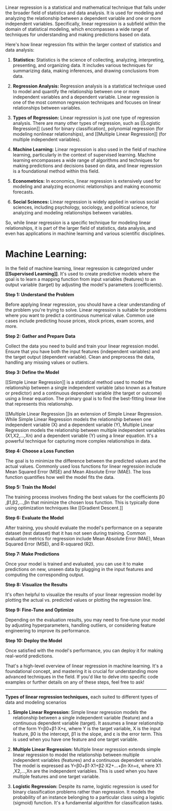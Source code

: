 Linear regression is a statistical and mathematical technique that falls under the broader field of statistics and data analysis. It is used for modeling and analyzing the relationship between a dependent variable and one or more independent variables. Specifically, linear regression is a subfield within the domain of statistical modeling, which encompasses a wide range of techniques for understanding and making predictions based on data.

Here's how linear regression fits within the larger context of statistics and data analysis:

1. **Statistics:** Statistics is the science of collecting, analyzing, interpreting, presenting, and organizing data. It includes various techniques for summarizing data, making inferences, and drawing conclusions from data.
    
2. **Regression Analysis:** Regression analysis is a statistical technique used to model and quantify the relationship between one or more independent variables and a dependent variable. Linear regression is one of the most common regression techniques and focuses on linear relationships between variables.
    
3. **Types of Regression:** Linear regression is just one type of regression analysis. There are many other types of regression, such as [[Logistic Regression]] (used for binary classification), polynomial regression (for modeling nonlinear relationships), and [[Multiple Linear Regression]] (for multiple independent variables).
    
4. **Machine Learning:** Linear regression is also used in the field of machine learning, particularly in the context of supervised learning. Machine learning encompasses a wide range of algorithms and techniques for making predictions and decisions based on data, and linear regression is a foundational method within this field.
    
5. **Econometrics:** In economics, linear regression is extensively used for modeling and analyzing economic relationships and making economic forecasts.
    
6. **Social Sciences:** Linear regression is widely applied in various social sciences, including psychology, sociology, and political science, for analyzing and modeling relationships between variables.

So, while linear regression is a specific technique for modeling linear relationships, it is part of the larger field of statistics, data analysis, and even has applications in machine learning and various scientific disciplines.


# **Machine Learning:**

In the field of machine learning, linear regression is categorized under **[[Supervised Learning]]**. It's used to create predictive models where the goal is to learn a mapping function from input variables (features) to an output variable (target) by adjusting the model's parameters (coefficients).

**Step 1: Understand the Problem**

Before applying linear regression, you should have a clear understanding of the problem you're trying to solve. Linear regression is suitable for problems where you want to predict a continuous numerical value. Common use cases include predicting house prices, stock prices, exam scores, and more.

**Step 2: Gather and Prepare Data**

Collect the data you need to build and train your linear regression model. Ensure that you have both the input features (independent variables) and the target output (dependent variable). Clean and preprocess the data, handling any missing values or outliers.

**Step 3: Define the Model**

[[Simple Linear Regression]] is a statistical method used to model the relationship between a single independent variable (also known as a feature or predictor) and a continuous dependent variable (the target or outcome) using a linear equation. The primary goal is to find the best-fitting linear line that represents this relationship.

[[Multiple Linear Regression ]]is an extension of Simple Linear Regression. While Simple Linear Regression models the relationship between one independent variable (X) and a dependent variable (Y), Multiple Linear Regression models the relationship between multiple independent variables (X1​,X2​,…,Xn​) and a dependent variable (Y) using a linear equation. It's a powerful technique for capturing more complex relationships in data.

**Step 4: Choose a Loss Function**

The goal is to minimize the difference between the predicted values and the actual values. Commonly used loss functions for linear regression include Mean Squared Error (MSE) and Mean Absolute Error (MAE). The loss function quantifies how well the model fits the data.

**Step 5: Train the Model**

The training process involves finding the best values for the coefficients β0​,β1​,β2​,…,βn​ that minimize the chosen loss function. This is typically done using optimization techniques like [[Gradient Descent.]]

**Step 6: Evaluate the Model**

After training, you should evaluate the model's performance on a separate dataset (test dataset) that it has not seen during training. Common evaluation metrics for regression include Mean Absolute Error (MAE), Mean Squared Error (MSE), and R-squared (R2).

**Step 7: Make Predictions**

Once your model is trained and evaluated, you can use it to make predictions on new, unseen data by plugging in the input features and computing the corresponding output.

**Step 8: Visualize the Results**

It's often helpful to visualize the results of your linear regression model by plotting the actual vs. predicted values or plotting the regression line.

**Step 9: Fine-Tune and Optimize**

Depending on the evaluation results, you may need to fine-tune your model by adjusting hyperparameters, handling outliers, or considering feature engineering to improve its performance.

**Step 10: Deploy the Model**

Once satisfied with the model's performance, you can deploy it for making real-world predictions.

That's a high-level overview of linear regression in machine learning. It's a foundational concept, and mastering it is crucial for understanding more advanced techniques in the field. If you'd like to delve into specific code examples or further details on any of these steps, feel free to ask!

---

**Types of linear regression techniques,** each suited to different types of data and modeling scenarios

1. **Simple Linear Regression:** Simple linear regression models the relationship between a single independent variable (feature) and a continuous dependent variable (target). It assumes a linear relationship of the form Y=β0​+β1​⋅X+ε, where Y is the target variable, X is the input feature, β0​ is the intercept, β1​ is the slope, and ε is the error term. This is used when you have one feature and one target variable.
    
2. **Multiple Linear Regression:** Multiple linear regression extends simple linear regression to model the relationship between multiple independent variables (features) and a continuous dependent variable. The model is expressed as Y=β0​+β1​⋅X1​+β2​⋅X2​+…+βn​⋅Xn​+ε, where X1​,X2​,…,Xn​ are the independent variables. This is used when you have multiple features and one target variable.
3. **Logistic Regression:** Despite its name, logistic regression is used for binary classification problems rather than regression. It models the probability of an instance belonging to a particular class using a logistic (sigmoid) function. It's a fundamental algorithm for classification tasks.